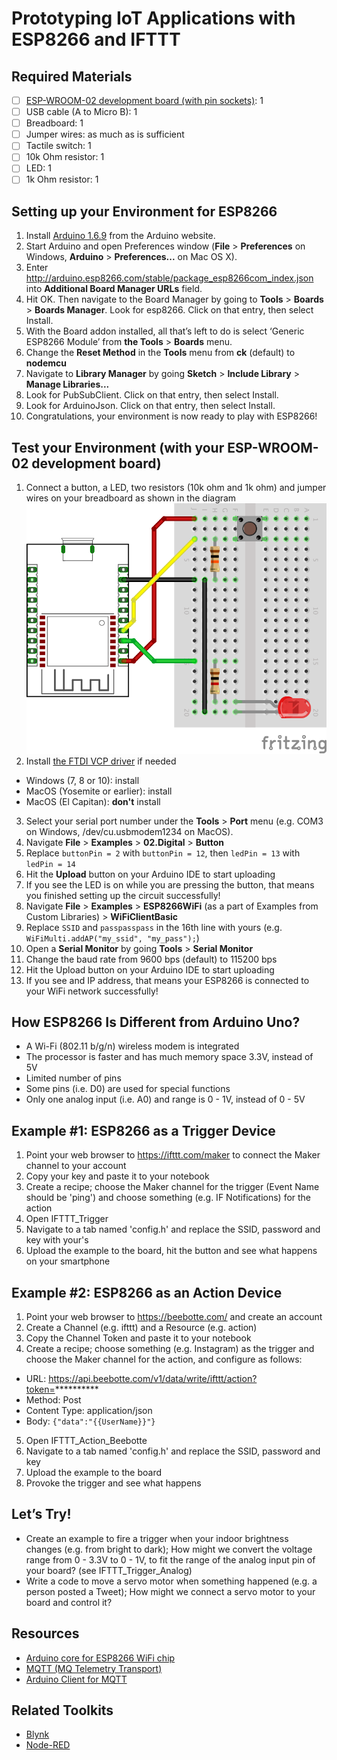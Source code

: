 # Prototyping IoT Applications with ESP8266 and IFTTT

## Required Materials

* [ ] [ESP-WROOM-02 development board (with pin sockets)](https://www.switch-science.com/catalog/2652/): 1
* [ ] USB cable (A to Micro B): 1
* [ ] Breadboard: 1
* [ ] Jumper wires: as much as is sufficient
* [ ] Tactile switch: 1
* [ ] 10k Ohm resistor: 1
* [ ] LED: 1
* [ ] 1k Ohm resistor: 1

## Setting up your Environment for ESP8266

1. Install [Arduino 1.6.9](https://www.arduino.cc/en/Main/Software) from the Arduino website.
2. Start Arduino and open Preferences window (**File** > **Preferences** on Windows, **Arduino** > **Preferences...** on Mac OS X).
3. Enter http://arduino.esp8266.com/stable/package_esp8266com_index.json into **Additional Board Manager URLs** field.
4. Hit OK. Then navigate to the Board Manager by going to **Tools** > **Boards** > **Boards Manager**. Look for esp8266. Click on that entry, then select Install.
5. With the Board addon installed, all that’s left to do is select ‘Generic ESP8266 Module’ from **the Tools** > **Boards** menu.
6. Change the **Reset Method** in the **Tools** menu from **ck** (default) to **nodemcu**
7. Navigate to **Library Manager** by going **Sketch** > **Include Library** > **Manage Libraries...**
8. Look for PubSubClient. Click on that entry, then select Install.
9. Look for ArduinoJson. Click on that entry, then select Install.
10. Congratulations, your environment is now ready to play with ESP8266!

## Test your Environment (with your ESP-WROOM-02 development board)

1. Connect a button, a LED, two resistors (10k ohm and 1k ohm) and jumper wires on your breadboard as shown in the diagram![layout.png](layout.png)
2. Install [the FTDI VCP driver](http://www.ftdichip.com/Drivers/VCP.htm) if needed
  * Windows (7, 8 or 10): install
  * MacOS (Yosemite or earlier): install
  * MacOS (El Capitan): **don't** install
3. Select your serial port number under the **Tools** > **Port** menu (e.g. COM3 on Windows, /dev/cu.usbmodem1234 on MacOS).
4. Navigate **File** > **Examples** > **02.Digital** > **Button**
5. Replace `buttonPin = 2` with `buttonPin = 12`, then `ledPin = 13` with `ledPin = 14`
6. Hit the **Upload** button on your Arduino IDE to start uploading
7. If you see the LED is on while you are pressing the button, that means you finished setting up the circuit successfully!
8. Navigate **File** > **Examples** > **ESP8266WiFi** (as a part of Examples from Custom Libraries) > **WiFiClientBasic**
9. Replace `SSID` and `passpasspass` in the 16th line with yours (e.g. `WiFiMulti.addAP("my_ssid", "my_pass");`)
10. Open a **Serial Monitor** by going **Tools** > **Serial Monitor**
11. Change the baud rate from 9600 bps (default) to 115200 bps
12. Hit the Upload button on your Arduino IDE to start uploading
13. If you see and IP address, that means your ESP8266 is connected to your WiFi network successfully!

## How ESP8266 Is Different from Arduino Uno?

* A Wi-Fi (802.11 b/g/n) wireless modem is integrated
* The processor is faster and has much memory space
3.3V, instead of 5V
* Limited number of pins
* Some pins (i.e. D0) are used for special functions
* Only one analog input (i.e. A0) and range is 0 - 1V, instead of 0 - 5V

## Example #1: ESP8266 as a Trigger Device

1. Point your web browser to https://ifttt.com/maker to connect the Maker channel to your account
2. Copy your key and paste it to your notebook
3. Create a recipe; choose the Maker channel for the trigger (Event Name should be 'ping') and choose something (e.g. IF Notifications) for the action
4. Open IFTTT_Trigger
5. Navigate to a tab named 'config.h' and replace the SSID, password and key with your's
6. Upload the example to the board, hit the button and see what happens on your smartphone

## Example #2: ESP8266 as an Action Device

1. Point your web browser to https://beebotte.com/ and create an account
2. Create a Channel (e.g. ifttt) and a Resource (e.g. action)
3. Copy the Channel Token and paste it to your notebook
4. Create a recipe; choose something (e.g. Instagram) as the trigger and choose the Maker channel for the action, and configure as follows:
  * URL: https://api.beebotte.com/v1/data/write/ifttt/action?token=**********
  * Method: Post
  * Content Type: application/json
  * Body: `{"data":"{{UserName}}"}`
5. Open IFTTT_Action_Beebotte
6. Navigate to a tab named 'config.h' and replace the SSID, password and key
7. Upload the example to the board
8. Provoke the trigger and see what happens

## Let’s Try!

* Create an example to fire a trigger when your indoor brightness changes (e.g. from bright to dark); How might we convert the voltage range from 0 - 3.3V to 0 - 1V, to fit the range of the analog input pin of your board? (see IFTTT_Trigger_Analog)
* Write a code to move a servo motor when something happened (e.g. a person posted a Tweet); How might we connect a servo motor to your board and control it?

## Resources

* [Arduino core for ESP8266 WiFi chip](https://github.com/esp8266/Arduino)
* [MQTT (MQ Telemetry Transport)](http://mqtt.org/)
* [Arduino Client for MQTT](http://pubsubclient.knolleary.net/)

## Related Toolkits

* [Blynk](http://www.blynk.cc/)
* [Node-RED](http://nodered.org/)
